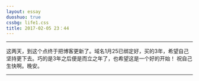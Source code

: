 ```yaml
---
layout: essay
duoshuo: true
cssbg: life1.css
title: 2017-02-05 23：44
---
```


----------

这两天，到这个点终于把博客更新了。域名1月25已绑定好，买的3年，希望自己坚持更下去。巧的是3年之后便是而立之年了，也希望这是一个好的开始！
祝自己生快啊。晚安。

---------

